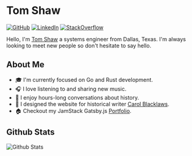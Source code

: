 # Tom Shaw

[![GitHub](https://img.shields.io/badge/GitHub-%40tomshaw-239a3b.svg)](https://github.com/tomshaw)
[![LinkedIn](https://img.shields.io/badge/Linked-in-0c66c3.svg)](https://www.linkedin.com/in/urlrider/)
[![StackOverflow](https://img.shields.io/badge/Stack%20Overflow-tomshaw-F47F24)](https://stackoverflow.com/users/908382/tom-shaw)

Hello, I'm [Tom Shaw](https://github.com/tomshaw) a systems engineer from Dallas, Texas. I'm always looking to meet new people so don't hesitate to say hello.

## About Me

* 🎓 I'm currently focused on Go and Rust development.
* 🎧 I love listening to and sharing new music.
* 📜 I enjoy hours-long conversations about history.
* 🌼 I designed the website for historical writer [Carol Blacklaws](https://www.carolblacklaws.com).
* 🏠 Checkout my JamStack Gatsby.js [Portfolio](https://www.tomshaw.us).

## Github Stats

<img align="left" alt="Github Stats" src="https://github-readme-stats.tomshaw.vercel.app/api?username=tomshaw" />

[HomePage]: https://tomshaw.us
[YouTube]: https://www.youtube.com/channel/UC_HPiOpyAN3nJ4rTFce730w
[LinkedIn]: https://www.linkedin.com/in/urlrider
[GitHub]: https://github.com/tomshaw
